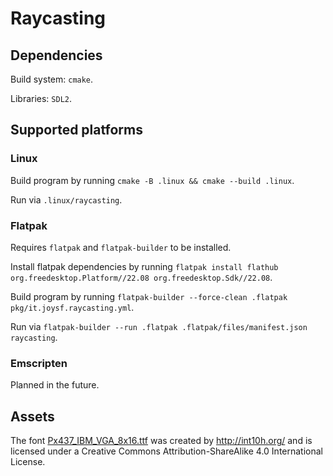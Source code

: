 # Raycasting

## Dependencies

Build system: `cmake`.

Libraries: `SDL2`.

## Supported platforms

### Linux

Build program by running `cmake -B .linux && cmake --build .linux`.

Run via `.linux/raycasting`.

### Flatpak

Requires `flatpak` and `flatpak-builder` to be installed.

Install flatpak dependencies by running `flatpak install flathub org.freedesktop.Platform//22.08 org.freedesktop.Sdk//22.08`.

Build program by running `flatpak-builder --force-clean .flatpak pkg/it.joysf.raycasting.yml`.

Run via `flatpak-builder --run .flatpak .flatpak/files/manifest.json raycasting`.

### Emscripten

Planned in the future.

## Assets

The font [Px437_IBM_VGA_8x16.ttf](assets%2Ffont%2FPx437_IBM_VGA_8x16.ttf) was created by http://int10h.org/ and is licensed under a Creative Commons
Attribution-ShareAlike 4.0 International License.